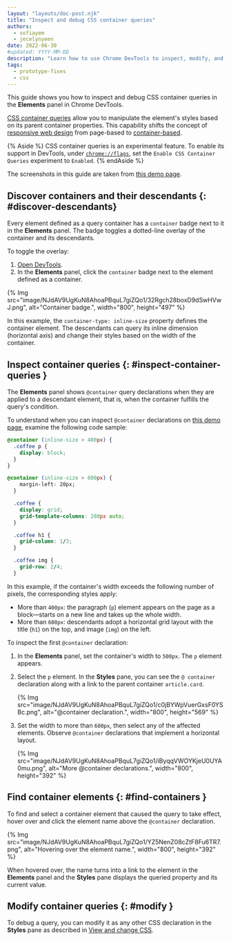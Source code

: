 ```yaml
---
layout: "layouts/doc-post.njk"
title: "Inspect and debug CSS container queries"
authors:
  - sofiayem
  - jecelynyeen
date: 2022-06-30
#updated: YYYY-MM-DD
description: "Learn how to use Chrome DevTools to inspect, modify, and debug CSS container queries."
tags:
  - prototype-fixes
  - css
---
```


This guide shows you how to inspect and debug CSS container queries in the **Elements** panel in Chrome DevTools.

[CSS container queries][3] allow you to manipulate the element's styles based on its parent container properties. This capability shifts the concept of [responsive web design][2] from page-based to [container-based](https://web.dev/new-responsive/).

{% Aside %}
CSS container queries is an experimental feature. To enable its support in DevTools, under [`chrome://flags`](chrome://flags), set the `Enable CSS Container Queries` experiment to `Enabled`.
{% endAside %}

The screenshots in this guide are taken from [this demo page](https://jec.fyi/demo/css-cq-coffee).

## Discover containers and their descendants {: #discover-descendants}

Every element defined as a query container has a `container` badge next to it in the **Elements** panel. The badge toggles a dotted-line overlay of the container and its descendants.

To toggle the overlay:

1. [Open DevTools][1].
1. In the **Elements** panel, click the `container` badge next to the element defined as a container.

{% Img src="image/NJdAV9UgKuN8AhoaPBquL7giZQo1/32Rgch28boxD9dSwHVwJ.png", alt="Container badge.", width="800", height="497" %}

In this example, the `container-type: inline-size` property defines the container element. The descendants can query its inline dimension (horizontal axis) and change their styles based on the width of the container.

## Inspect container queries {: #inspect-container-queries }

The **Elements** panel shows  `@container` query declarations when they are applied to a descendant element, that is, when the container fulfills the query's condition.

To understand when you can inspect `@container` declarations on [this demo page](https://jec.fyi/demo/css-cq-coffee), examine the following code sample:

```css
@container (inline-size > 400px) {
  .coffee p {
    display: block;
  }
}

@container (inline-size > 600px) {
    margin-left: 20px;
  }

  .coffee {
    display: grid;
    grid-template-columns: 280px auto;
  }

  .coffee h1 {
    grid-column: 1/3;
  }

  .coffee img {
    grid-row: 2/4;
  }
```

In this example, if the container's width exceeds the following number of pixels, the corresponding styles apply:

- More than `400px`: the paragraph (`p`) element appears on the page as a block—starts on a new line and takes up the whole width.
- More than `600px`: descendants adopt a horizontal grid layout with the title (`h1`) on the top, and image (`img`) on the left.

To inspect the first `@container` declaration:

1. In the **Elements** panel, set the container's width to `500px`. The `p` element appears.
1. Select the `p` element. In the **Styles** pane, you can see the `@ container` declaration along with a link to the parent container `article.card`.

   {% Img src="image/NJdAV9UgKuN8AhoaPBquL7giZQo1/c0jBYWpVuerGxsF0YSBc.png", alt="@container declaration.", width="800", height="569" %}

1. Set the width to more than `600px`, then select any of the affected elements. Observe `@container` declarations that implement a horizontal layout.

   {% Img src="image/NJdAV9UgKuN8AhoaPBquL7giZQo1/iByqqVWOYKjeU0UYA0mu.png", alt="More @container declarations.", width="800", height="392" %}

## Find container elements {: #find-containers }

To find and select a container element that caused the query to take effect, hover over and click the element name above the `@container` declaration.

{% Img src="image/NJdAV9UgKuN8AhoaPBquL7giZQo1/YZ5NenZ08cZtF8Fu6TR7.png", alt="Hovering over the element name.", width="800", height="392" %}

When hovered over, the name turns into a link to the element in the **Elements** panel and the **Styles** pane displays the queried property and its current value.

## Modify container queries {: #modify }

To debug a query, you can modify it as any other CSS declaration in the **Styles** pane as described in [View and change CSS](/docs/devtools/css/).

[1]: /docs/devtools/open
[2]: https://developer.mozilla.org/docs/Learn/CSS/CSS_layout/Responsive_Design
[3]: https://developer.mozilla.org/docs/Web/CSS/CSS_Container_Queries
